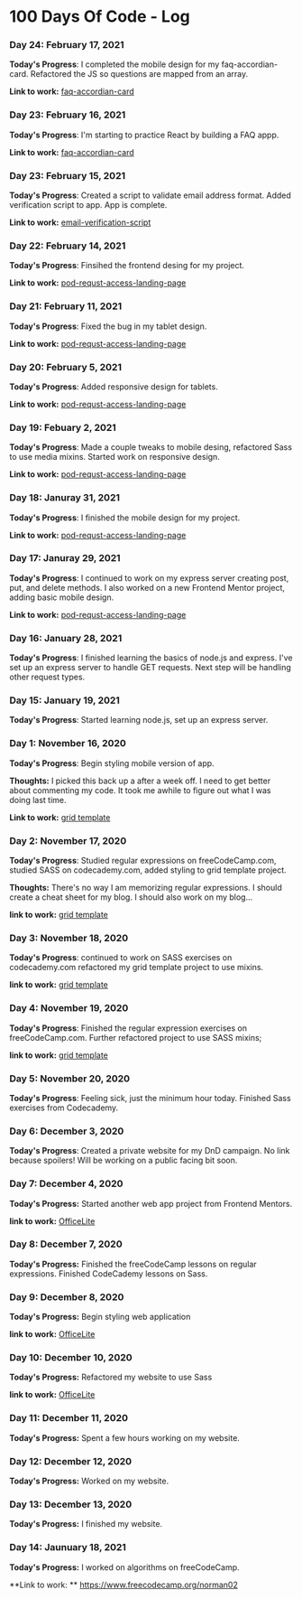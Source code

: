 # 100 Days Of Code - Log

### Day 24: February 17, 2021

**Today's Progress**: I completed the mobile design for my faq-accordian-card. Refactored the JS so questions are mapped from an array.

**Link to work:** [faq-accordian-card](https://github.com/norman02/faq-accordian-card)



### Day 23: February 16, 2021

**Today's Progress**: I'm starting to practice React by building a FAQ appp.

**Link to work:** [faq-accordian-card](https://github.com/norman02/faq-accordian-card)

### Day 23: February 15, 2021

**Today's Progress**: Created a script to validate email address format. Added verification script to app. App is complete. 

**Link to work:** [email-verification-script](https://github.com/norman02/email-verification-script)

### Day 22: February 14, 2021

**Today's Progress**: Finsihed the frontend desing for my project.

**Link to work:** [pod-requst-access-landing-page](https://github.com/norman02/pod-request-access-landing-page)

### Day 21: February 11, 2021

**Today's Progress**: Fixed the bug in my tablet design.

**Link to work:** [pod-requst-access-landing-page](https://github.com/norman02/pod-request-access-landing-page)

### Day 20: February 5, 2021

**Today's Progress**: Added responsive design for tablets.

**Link to work:** [pod-requst-access-landing-page](https://github.com/norman02/pod-request-access-landing-page)



### Day 19: Febuary 2, 2021

**Today's Progress**: Made a couple tweaks to mobile desing, refactored Sass to use media mixins. Started work on responsive design.

**Link to work:** [pod-requst-access-landing-page](https://github.com/norman02/pod-request-access-landing-page)



### Day 18: Januray 31, 2021

**Today's Progress**: I finished the mobile design for my project.

**Link to work:** [pod-requst-access-landing-page](https://github.com/norman02/pod-request-access-landing-page)

### Day 17: Januray 29, 2021

**Today's Progress**: I continued to work on my express server creating post, put, and delete methods. I also worked on a new Frontend Mentor project, adding basic mobile design.

**Link to work:** [pod-requst-access-landing-page](https://github.com/norman02/pod-request-access-landing-page)

### Day 16: January 28, 2021

**Today's Progress**: I finished learning the basics of node.js and express. I've set up an express server to handle GET requests. Next step will be handling other request types. 

### Day 15: January 19, 2021

**Today's Progress**: Started learning node.js, set up an express server.

### Day 1: November 16, 2020

**Today's Progress**: Begin styling mobile version of app.

**Thoughts:** I picked this back up a after a week off. I need to get better about commenting my code. It took me awhile to figure out what I was doing last time. 

**Link to work:** [grid template](https://testimonials-grid-git-norman.norman02.vercel.app/)


### Day 2: November 17, 2020

**Today's Progress**: Studied regular expressions on freeCodeCamp.com, studied SASS on codecademy.com, added styling to grid template project.

**Thoughts:** There's no way I am memorizing regular expressions. I should create a cheat sheet for my blog. I should also work on my blog...

**link to work:** [grid template](https://github.com/norman02/testimonials-grid.git)


### Day 3: November 18, 2020

**Today's Progress**: continued to work on SASS exercises on codecademy.com refactored my grid template project to use mixins.

**link to work:** [grid template](https://github.com/norman02/testimonials-grid.git)

### Day 4: November 19, 2020

**Today's Progress**: Finished the regular expression exercises on freeCodeCamp.com. Further refactored project to use SASS mixins;

**link to work:** [grid template](https://github.com/norman02/testimonials-grid.git)

### Day 5: November 20, 2020


**Today's Progress**: Feeling sick, just the minimum hour today. Finished Sass exercises from Codecademy.


### Day 6: December 3, 2020

**Today's Progress**: Created a private website for my DnD campaign. No link because spoilers! Will be working on a public facing bit soon.

### Day 7: December 4, 2020 

**Today's Progress:** Started another web app project from Frontend Mentors.

**link to work:** [OfficeLite](https://github.com/norman02/Officlite-coming-soon.git)

### Day 8: December 7, 2020

**Today's Progress:** Finished the freeCodeCamp lessons on regular expressions. Finished CodeCademy lessons on Sass.


### Day 9: December 8, 2020

**Today's Progress:** Begin styling web application

**link to work:** [OfficeLite](https://github.com/norman02/Officlite-coming-soon.git)


### Day 10: December 10, 2020

**Today's Progress:** Refactored my website to use Sass 

**link to work:** [OfficeLite](https://github.com/norman02/Officlite-coming-soon.git)

### Day 11: December 11, 2020

**Today's Progress:** Spent a few hours working on my website.

### Day 12: December 12, 2020

**Today's Progress:** Worked on my website.

### Day 13: December 13, 2020

**Today's Progress:** I finished my website.

### Day 14: Jaunuary 18, 2021

**Today's Progress:** I worked on algorithms on freeCodeCamp.

**Link to work: ** https://www.freecodecamp.org/norman02
